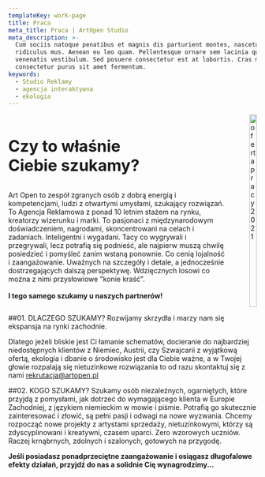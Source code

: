 ```yaml
---
templateKey: work-page
title: Praca
meta_title: Praca | ArtOpen Studio
meta_description: >-
  Cum sociis natoque penatibus et magnis dis parturient montes, nascetur
  ridiculus mus. Aenean eu leo quam. Pellentesque ornare sem lacinia quam
  venenatis vestibulum. Sed posuere consectetur est at lobortis. Cras mattis
  consectetur purus sit amet fermentum.
keywords:
  - Studio Reklamy
  - agencja interaktywna
  - ekologia
---
```

<div class="columns" style="padding:0px;border-radius:25px;width:100%">


   <div class="column">
     <h3 class="title" style="font-size:32px">Czy to właśnie<br> Ciebie szukamy?</h3>
     <p style="margin-right:25px"> Art Open to zespół zgranych osób z dobrą energią i kompetencjami, ludzi z otwartymi umysłami, szukający rozwiązań. To Agencja Reklamowa z ponad 10 letnim stażem na rynku, kreatorzy wizerunku i marki. To pasjonaci z międzynarodowym doświadczeniem, nagrodami, skoncentrowani na celach i zadaniach. Inteligentni i wygadani. Tacy co wygrywali i przegrywali, lecz potrafią się podnieść, ale najpierw muszą chwilę posiedzieć i pomyśleć zanim wstaną ponownie. Co cenią lojalność i zaangażowanie. Uważnych na szczegóły i detale, a jednocześnie dostrzegających dalszą perspektywę. Wdzięcznych losowi co można z nimi przysłowiowe "konie kraść".
     <br><br>
     <b>I tego samego szukamy u naszych partnerów!</b>
     </p>
   </div>

   <div class="column">

   <img class="oimg" alt="oferta pracy 2021" src="https://artopen.netlify.app/img/oferta-pracy.svg" width="100%"/>

   </div>

</div>


##01. DLACZEGO SZUKAMY?
Rozwijamy skrzydła i marzy nam się ekspansja na rynki zachodnie.

Dlatego jeżeli bliskie jest Ci łamanie schematów, docieranie do najbardziej niedostępnych klientów z Niemiec, Austrii, czy Szwajcarii z wyjątkową ofertą, ekologia i dbanie o środowisko jest dla Ciebie ważne, a w Twojej głowie rozpalają się nietuzinkowe rozwiązania to od razu skontaktuj się z nami <a target="_blank" class="link-green" href="mailto:rekrutacja@artopen.pl">rekrutacja@artopen.pl</a>

##02. KOGO SZUKAMY?
Szukamy osób niezależnych, ogarniętych, które przyjdą z pomysłami, jak dotrzeć do wymagającego klienta w Europie Zachodniej, z językiem niemieckim w mowie i piśmie. Potrafią go skutecznie zainteresować i złowić, są pełni pasji i odwagi na nowe wyzwania. Chcemy rozpocząć nowe projekty z artystami sprzedaży, nietuzinkowymi, którzy są zdyscyplinowani i kreatywni, czasem uparci. Zero wzorowych uczniów. Raczej krnąbrnych, zdolnych i szalonych, gotowych na przygodę.

<b>Jeśli posiadasz ponadprzeciętne zaangażowanie i osiągasz długofalowe efekty działań, przyjdź do nas a solidnie Cię wynagrodzimy...</b>
